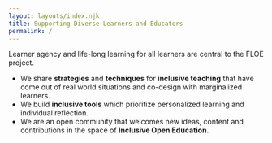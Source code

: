 ```yaml
---
layout: layouts/index.njk
title: Supporting Diverse Learners and Educators
permalink: /
---
```


Learner agency and life-long learning for all learners are central to the FLOE project.

* We share **strategies** and **techniques** for **inclusive teaching** that have come out of real world situations and co-design with marginalized learners.
* We build **inclusive tools** which prioritize personalized learning and individual reflection.
* We are an open community that welcomes new ideas, content and contributions in the space of
**Inclusive Open Education**.
